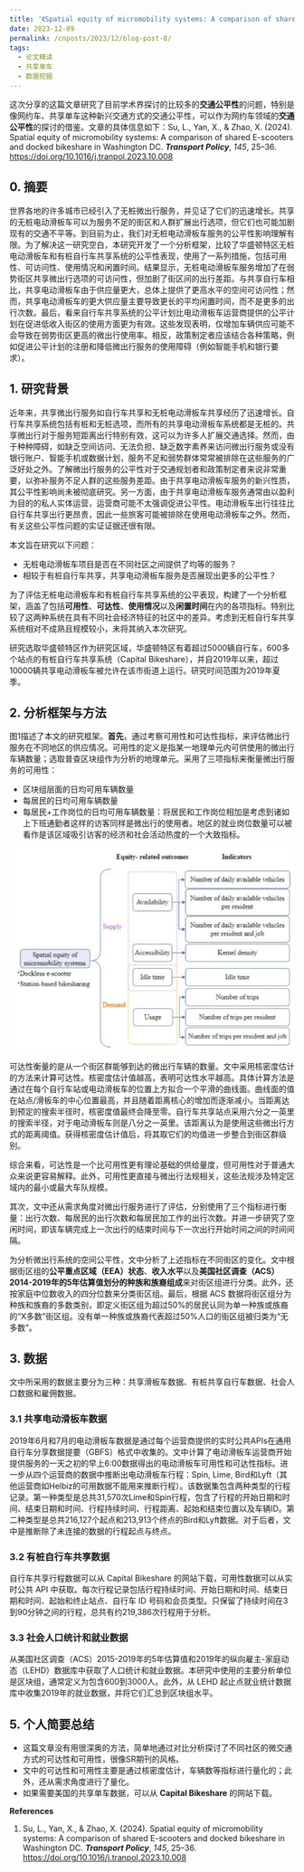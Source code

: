 ```yaml
---
title: '《Spatial equity of micromobility systems: A comparison of shared E-scooters and docked bikeshare in Washington DC》学习整理'
date: 2023-12-09
permalink: /cnposts/2023/12/blog-post-8/
tags:
  - 论文精读
  - 共享单车
  - 数据挖掘
---
```


这次分享的这篇文章研究了目前学术界探讨的比较多的**交通公平性**的问题，特别是像网约车、共享单车这种新兴交通方式的交通公平性，可以作为网约车领域的**交通公平性**的探讨的借鉴。文章的具体信息如下：Su, L., Yan, X., &#38; Zhao, X. (2024). Spatial equity of micromobility systems: A comparison of shared E-scooters and docked bikeshare in Washington DC. <b><i>Transport Policy</i></b>, <i>145</i>, 25–36. https://doi.org/10.1016/j.tranpol.2023.10.008

## 0. 摘要

世界各地的许多城市已经引入了无桩微出行服务，并见证了它们的迅速增长。共享的无桩电动滑板车可以为服务不足的街区和人群扩展出行选项，但它们也可能加剧现有的交通不平等。到目前为止，我们对无桩电动滑板车服务的公平性影响理解有限。为了解决这一研究空白，本研究开发了一个分析框架，比较了华盛顿特区无桩电动滑板车和有桩自行车共享系统的公平性表现，使用了一系列措施，包括可用性、可访问性、使用情况和闲置时间。结果显示，无桩电动滑板车服务增加了在弱势街区共享微出行选项的可访问性，但加剧了街区间的出行差距。与共享自行车相比，共享电动滑板车由于供应量更大，总体上提供了更高水平的空间可访问性；然而，共享电动滑板车的更大供应量主要导致更长的平均闲置时间，而不是更多的出行次数。最后，看来自行车共享系统的公平计划比电动滑板车运营商提供的公平计划在促进低收入街区的使用方面更为有效。这些发现表明，仅增加车辆供应可能不会导致在弱势街区更高的微出行使用率。相反，政策制定者应该结合各种策略，例如促进公平计划的注册和降低微出行服务的使用障碍（例如智能手机和银行要求）。


## 1. 研究背景

近年来，共享微出行服务如自行车共享和无桩电动滑板车共享经历了迅速增长。自行车共享系统包括有桩和无桩选项，而所有的共享电动滑板车系统都是无桩的。共享微出行对于服务短距离出行特别有效，这可以为许多人扩展交通选择。然而，由于种种障碍，如缺乏空间访问、无法负担、缺乏数字素养来访问微出行服务或没有银行账户、智能手机或数据计划，服务不足和弱势群体常常被排除在这些服务的广泛好处之外。了解微出行服务的公平性对于交通规划者和政策制定者来说非常重要，以弥补服务不足人群的这些服务差距。由于共享电动滑板车服务的新兴性质，其公平性影响尚未被彻底研究。另一方面，由于共享电动滑板车服务通常由以盈利为目的的私人实体运营，运营商可能不太强调促进公平性。电动滑板车出行往往比自行车共享出行更昂贵，因此一些旅客可能被排除在使用电动滑板车之外。然而，有关这些公平性问题的实证证据还很有限。

本文旨在研究以下问题：
+ 无桩电动滑板车项目是否在不同社区之间提供了均等的服务？
+ 相较于有桩自行车共享，共享电动滑板车服务是否展现出更多的公平性？

为了评估无桩电动滑板车和有桩自行车共享系统的公平表现，构建了一个分析框架，涵盖了包括**可用性**、**可达性**、**使用情况**以及**闲置时间**在内的各项指标。特别比较了这两种系统在具有不同社会经济特征的社区中的差异。考虑到无桩自行车共享系统相对不成熟且规模较小，未将其纳入本次研究。


研究选取华盛顿特区作为研究区域，华盛顿特区有着超过5000辆自行车，600多个站点的有桩自行车共享系统（Capital Bikeshare），并自2019年以来，超过10000辆共享电动滑板车被允许在该市街道上运行。研究时间范围为2019年夏季。

## 2. 分析框架与方法

图1描述了本文的研究框架。**首先**，通过考察可用性和可达性指标，来评估微出行服务在不同地区的供应情况。可用性的定义是指某一地理单元内可供使用的微出行车辆数量；选取普查区块组作为分析的地理单元。采用了三项指标来衡量微出行服务的可用性：
+ 区块组层面的日均可用车辆数量
+ 每居民的日均可用车辆数量
+ 每居民+工作岗位的日均可用车辆数量：将居民和工作岗位相加是考虑到诸如上下班通勤者这样的访客同样是微出行的使用者。地区的就业岗位数量可以被看作是该区域吸引访客的经济和社会活动热度的一个大致指标。


![Flowchart showing the interactions among travellers, vehicles, and the MoD platform](https://github.com/yqwang96/yqwang96.github.io/blob/master/images/Figure1ofBlog8.jpg?raw=true)


可达性衡量的是从一个街区群能够到达的微出行车辆的数量。文中采用核密度估计的方法来计算可达性。核密度估计值越高，表明可达性水平越高。具体计算方法是通过在每个自行车站或电动滑板车的位置上方拟合一个平滑的曲线面。曲线面的值在站点/滑板车的中心位置最高，并且随着距离核心的增加而逐渐减小。当距离达到预定的搜索半径时，核密度值最终会降至零。自行车共享站点采用六分之一英里的搜索半径，对于电动滑板车则是八分之一英里。该距离认为是使用这些微出行方式的距离阈值。获得核密度估计值后，将其取它们的均值进一步整合到街区群级别。

综合来看，可达性是一个比可用性更有理论基础的供给量度，但可用性对于普通大众来说更容易解释。此外，可用性更直接与微出行法规相关，这些法规涉及特定区域内的最小或最大车队规模。

其次，文中还从需求角度对微出行服务进行了评估，分别使用了三个指标进行衡量：出行次数、每居民的出行次数和每居民加工作的出行次数。并进一步研究了空闲时间，即该车辆完成上一次出行的结束时间与下一次出行开始时间之间的时间间隔。

为分析微出行系统的空间公平性，文中分析了上述指标在不同街区的变化。文中根据街区组的**公平重点区域（EEA）状态**、**收入水平**以及**美国社区调查（ACS）2014-2019年的5年估算值划分的种族和族裔组成**来对街区组进行分类。此外，还按家庭中位数收入的四分位数来分类街区组。最后，根据 ACS 数据将街区组分为种族和族裔的多数类别，即定义街区组为超过50%的居民认同为单一种族或族裔的“X多数”街区组。没有单一种族或族裔代表超过50%人口的街区组被归类为“无多数”。

## 3. 数据
文中所采用的数据主要分为三种：共享滑板车数据、有桩共享自行车数据、社会人口数据和雇佣数据。

### 3.1 共享电动滑板车数据

2019年6月和7月的电动滑板车数据是通过每个运营商提供的实时公共APIs在通用自行车分享数据提要（GBFS）格式中收集的。文中计算了电动滑板车运营商开始提供服务的一天之初的早上6:00数据得出的电动滑板车可用性和可达性指标。进一步从四个运营商的数据中推断出电动滑板车行程：Spin, Lime, Bird和Lyft（其他运营商如Helbiz的可用数据不能用来推断行程）。该数据集包含两种类型的行程记录。第一种类型是总共31,570次Lime和Spin行程，包含了行程的开始日期和时间、结束日期和时间、行程持续时间、行程距离、起始和结束位置以及车辆ID。第二种类型是总共216,127个起点和213,913个终点的Bird和Lyft数据。对于后者，文中是推断除了未连接的数据的行程起点与终点。

### 3.2 有桩自行车共享数据

自行车共享行程数据可以从 Capital Bikeshare 的网站下载，可用性数据可以从实时公共 API 中获取。每次行程记录包括行程持续时间、开始日期和时间、结束日期和时间、起始和终止站点、自行车 ID 号码和会员类型。只保留了持续时间在3到90分钟之间的行程，总共有约219,386次行程用于分析。

### 3.3 社会人口统计和就业数据

从美国社区调查（ACS）2015-2019年的5年估算值和2019年的纵向雇主-家庭动态（LEHD）数据库中获取了人口统计和就业数据。本研究中使用的主要分析单位是区块组，通常定义为包含600到3000人。此外，从 LEHD 起止点就业统计数据库中收集2019年的就业数据，并将它们汇总到区块组水平。


## 5. 个人简要总结
+ 这篇文章没有用很深奥的方法，简单地通过对比分析探讨了不同社区的微交通方式的可达性和可用性，很像SR期刊的风格。
+ 文中的可达性和可用性主要是通过核密度估计，车辆数等指标进行量化的；此外，还从需求角度进行了量化。
+ 如果需要美国的共享单车数据，可以从 **Capital Bikeshare** 的网站下载。

**References**
1. Su, L., Yan, X., &#38; Zhao, X. (2024). Spatial equity of micromobility systems: A comparison of shared E-scooters and docked bikeshare in Washington DC. <b><i>Transport Policy</i></b>, <i>145</i>, 25–36. https://doi.org/10.1016/j.tranpol.2023.10.008


